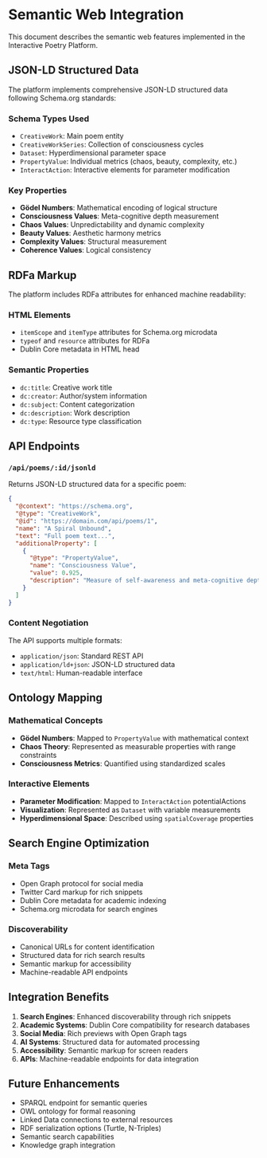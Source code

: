# Semantic Web Integration

This document describes the semantic web features implemented in the Interactive Poetry Platform.

## JSON-LD Structured Data

The platform implements comprehensive JSON-LD structured data following Schema.org standards:

### Schema Types Used

- `CreativeWork`: Main poem entity
- `CreativeWorkSeries`: Collection of consciousness cycles
- `Dataset`: Hyperdimensional parameter space
- `PropertyValue`: Individual metrics (chaos, beauty, complexity, etc.)
- `InteractAction`: Interactive elements for parameter modification

### Key Properties

- **Gödel Numbers**: Mathematical encoding of logical structure
- **Consciousness Values**: Meta-cognitive depth measurement
- **Chaos Values**: Unpredictability and dynamic complexity
- **Beauty Values**: Aesthetic harmony metrics
- **Complexity Values**: Structural measurement
- **Coherence Values**: Logical consistency

## RDFa Markup

The platform includes RDFa attributes for enhanced machine readability:

### HTML Elements

- `itemScope` and `itemType` attributes for Schema.org microdata
- `typeof` and `resource` attributes for RDFa
- Dublin Core metadata in HTML head

### Semantic Properties

- `dc:title`: Creative work title
- `dc:creator`: Author/system information
- `dc:subject`: Content categorization
- `dc:description`: Work description
- `dc:type`: Resource type classification

## API Endpoints

### `/api/poems/:id/jsonld`

Returns JSON-LD structured data for a specific poem:

```json
{
  "@context": "https://schema.org",
  "@type": "CreativeWork",
  "@id": "https://domain.com/api/poems/1",
  "name": "A Spiral Unbound",
  "text": "Full poem text...",
  "additionalProperty": [
    {
      "@type": "PropertyValue",
      "name": "Consciousness Value",
      "value": 0.925,
      "description": "Measure of self-awareness and meta-cognitive depth"
    }
  ]
}
```

### Content Negotiation

The API supports multiple formats:
- `application/json`: Standard REST API
- `application/ld+json`: JSON-LD structured data
- `text/html`: Human-readable interface

## Ontology Mapping

### Mathematical Concepts

- **Gödel Numbers**: Mapped to `PropertyValue` with mathematical context
- **Chaos Theory**: Represented as measurable properties with range constraints
- **Consciousness Metrics**: Quantified using standardized scales

### Interactive Elements

- **Parameter Modification**: Mapped to `InteractAction` potentialActions
- **Visualization**: Represented as `Dataset` with variable measurements
- **Hyperdimensional Space**: Described using `spatialCoverage` properties

## Search Engine Optimization

### Meta Tags

- Open Graph protocol for social media
- Twitter Card markup for rich snippets
- Dublin Core metadata for academic indexing
- Schema.org microdata for search engines

### Discoverability

- Canonical URLs for content identification
- Structured data for rich search results
- Semantic markup for accessibility
- Machine-readable API endpoints

## Integration Benefits

1. **Search Engines**: Enhanced discoverability through rich snippets
2. **Academic Systems**: Dublin Core compatibility for research databases
3. **Social Media**: Rich previews with Open Graph tags
4. **AI Systems**: Structured data for automated processing
5. **Accessibility**: Semantic markup for screen readers
6. **APIs**: Machine-readable endpoints for data integration

## Future Enhancements

- SPARQL endpoint for semantic queries
- OWL ontology for formal reasoning
- Linked Data connections to external resources
- RDF serialization options (Turtle, N-Triples)
- Semantic search capabilities
- Knowledge graph integration